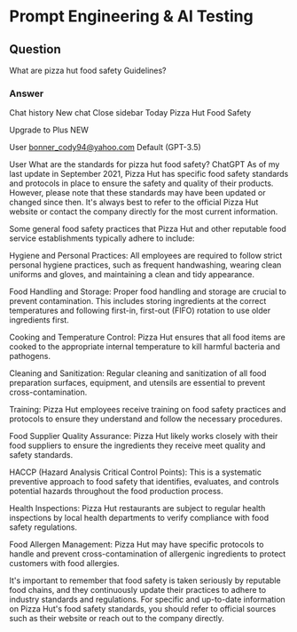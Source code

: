 # Prompt Engineering & AI Testing

## Question

What are pizza hut food safety Guidelines?

### Answer

Chat history
New chat
Close sidebar
Today
Pizza Hut Food Safety


Upgrade to Plus
NEW

User
bonner_cody94@yahoo.com
Default (GPT-3.5)

User
What are the standards for pizza hut food safety?
ChatGPT
As of my last update in September 2021, Pizza Hut has specific food safety standards and protocols in place to ensure the safety and quality of their products. However, please note that these standards may have been updated or changed since then. It's always best to refer to the official Pizza Hut website or contact the company directly for the most current information.

Some general food safety practices that Pizza Hut and other reputable food service establishments typically adhere to include:

Hygiene and Personal Practices: All employees are required to follow strict personal hygiene practices, such as frequent handwashing, wearing clean uniforms and gloves, and maintaining a clean and tidy appearance.

Food Handling and Storage: Proper food handling and storage are crucial to prevent contamination. This includes storing ingredients at the correct temperatures and following first-in, first-out (FIFO) rotation to use older ingredients first.

Cooking and Temperature Control: Pizza Hut ensures that all food items are cooked to the appropriate internal temperature to kill harmful bacteria and pathogens.

Cleaning and Sanitization: Regular cleaning and sanitization of all food preparation surfaces, equipment, and utensils are essential to prevent cross-contamination.

Training: Pizza Hut employees receive training on food safety practices and protocols to ensure they understand and follow the necessary procedures.

Food Supplier Quality Assurance: Pizza Hut likely works closely with their food suppliers to ensure the ingredients they receive meet quality and safety standards.

HACCP (Hazard Analysis Critical Control Points): This is a systematic preventive approach to food safety that identifies, evaluates, and controls potential hazards throughout the food production process.

Health Inspections: Pizza Hut restaurants are subject to regular health inspections by local health departments to verify compliance with food safety regulations.

Food Allergen Management: Pizza Hut may have specific protocols to handle and prevent cross-contamination of allergenic ingredients to protect customers with food allergies.

It's important to remember that food safety is taken seriously by reputable food chains, and they continuously update their practices to adhere to industry standards and regulations. For specific and up-to-date information on Pizza Hut's food safety standards, you should refer to official sources such as their website or reach out to the company directly.
